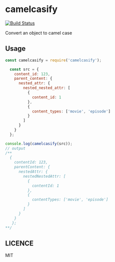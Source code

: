 # camelcasify
[![Build Status](https://travis-ci.org/zhiyelee/camelCasify.svg?branch=master)](https://travis-ci.org/zhiyelee/camelCasify)

Convert an object to camel case

## Usage

```js
const camelcasify = require('camelcasify');

  const src = {
    content_id: 123,
    parent_content: {
      nested_attr: {
        nested_nested_attr: [
          {
            content_id: 1
          },
          {
            content_types: ['movie', 'episode']
          }
        ]
      }
    }
  };

console.log(camelcasify(src));
// output
/**
  {
    contentId: 123,
    parentContent: {
      nestedAttr: {
        nestedNestedAttr: [
          {
            contentId: 1
          },
          {
            contentTypes: ['movie', 'episode']
          }
        ]
      }
    }
   };
**/

```

## LICENCE
MIT
